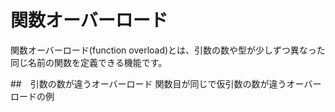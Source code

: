 # 関数オーバーロード
関数オーバーロード(function overload)とは、引数の数や型が少しずつ異なった同じ名前の関数を定義できる機能です。

##　引数の数が違うオーバーロード
関数目が同じで仮引数の数が違うオーバーロードの例
